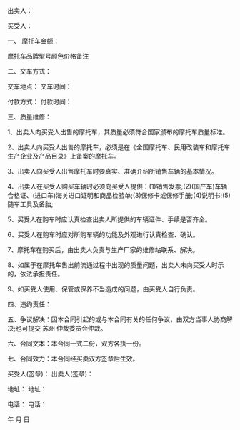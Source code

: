 
 


出卖人：


买受人：


一、 摩托车金额：


摩托车品牌型号颜色价格备注


二、交车方式：


交车地点： 交车时间：


付款方式： 付款时间：


三、质量维修：


1、出卖人向买受人出售的摩托车，其质量必须符合国家颁布的摩托车质量标准。


2、出卖人向买受人出售的摩托车，必须是在《全国摩托车、民用改装车和摩托车生产企业及产品目录》上备案的摩托车。


3、出卖人向买受人出售摩托车时要真实、准确介绍所销售车辆的基本情况。


4、出卖人在买受人购买车辆时必须向买受人提供：(1)销售发票;(2)(国产车)车辆合格证、(进口车)海关进口证明和商品检验单;(3)保修卡或保修手册;(4)说明书;(5)随车工具及备胎; 



5、买受人在购车时应认真检查出卖人所提供的车辆证件、手续是否齐全。


6、买受人在购车时应对所购车辆的功能及外观进行认真检查、确认。


7、摩托车在购买后，由出卖人负责与生产厂家的维修站联系、解决。


8、如属于在摩托车售出前流通过程中出现的质量问题，出卖人未向买受人时示的，依法承担责任。


9、如买受人使用、保管或保养不当造成的问题，由买受人自行负责。


四、违约责任：


五、争议解决：因本合同引起的或与本合同有关的任何争议，由双方当事人协商解决;也可提交
苏州
仲裁委员会仲裁。


六、合同文本：本合同一式二份，双方各执一份。


七、合同效力：本合同经买卖双方签章后生效。


买受人(签章)： 出卖人(签章)：


地址： 地址：


电话： 电话：


年 月 日
 


 

 
 
 
 
 
  


  
 

  


  


  
 
 
 
 

